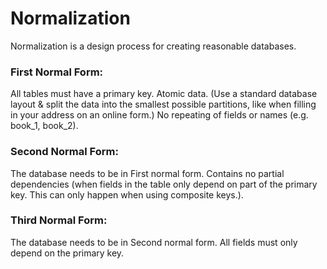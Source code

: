 # Normalization
Normalization is a design process for creating reasonable databases.

### First Normal Form:
All tables must have a primary key.
Atomic data. (Use a standard database layout & split the data into the smallest possible partitions, like when filling in your address on an online form.)
No repeating of fields or names (e.g. book_1, book_2).

### Second Normal Form:
The database needs to be in First normal form.
Contains no partial dependencies (when fields in the table only depend on part of the primary key. This can only happen when using composite keys.).

### Third Normal Form:
The database needs to be in Second normal form.
All fields must only depend on the primary key.
